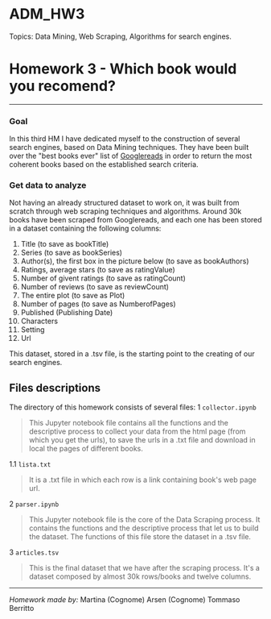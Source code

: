 # ADM_HW3
Topics: Data Mining, Web Scraping, Algorithms for search engines.

# Homework 3 - Which book would you recomend?

*************************
### Goal
In this third HM I have dedicated myself to the construction of several search engines, based on Data Mining techniques. They have been built over the "best books ever" list of [Googlereads](https://www.goodreads.com/) in order to return the most coherent books based on the established search criteria.

### Get data to analyze
Not having an already structured dataset to work on, it was built from scratch through web scraping techniques and algorithms. Around 30k books have been scraped from Googlereads, and each one has been stored in a dataset containing the following columns:

1. Title (to save as bookTitle)
2. Series (to save as bookSeries)
3. Author(s), the first box in the picture below (to save as bookAuthors)
4. Ratings, average stars (to save as ratingValue)
5. Number of givent ratings (to save as ratingCount)
6. Number of reviews (to save as reviewCount)
7. The entire plot (to save as Plot)
8. Number of pages (to save as NumberofPages)
9. Published (Publishing Date)
10. Characters
11. Setting
12. Url

This dataset, stored in a .tsv file, is the starting point to the creating of our search engines.

## Files descriptions
The directory of this homework consists of several files:
1 `collector.ipynb`
> This Jupyter notebook file contains all the functions and  the descriptive process to collect your data from the html page (from which you get the urls), to save the urls in a .txt file and download in local the pages of different books.

  1.1 `lista.txt`
  > It is a .txt file in which each row is a link containing book's web page url.

2 `parser.ipynb`
> This Jupyter notebook file is the core of the Data Scraping process. It contains the functions and the descriptive process that let us to build the dataset. The functions of this file store the dataset in a .tsv file.

3 `articles.tsv`
> This is the final dataset that we have after the scraping process. It's a dataset composed by almost 30k rows/books and twelve columns.




**********************
*Homework made by:*
Martina (Cognome)
Arsen (Cognome)
Tommaso Berritto
